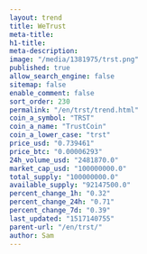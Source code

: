 ```yaml
---
layout: trend
title: WeTrust
meta-title: 
h1-title: 
meta-description: 
image: "/media/1381975/trst.png"
published: true
allow_search_engine: false
sitemap: false
enable_comment: false
sort_order: 230
permalink: "/en/trst/trend.html"
coin_a_symbol: "TRST"
coin_a_name: "TrustCoin"
coin_a_lower_case: "trst"
price_usd: "0.739461"
price_btc: "0.00006293"
24h_volume_usd: "2481870.0"
market_cap_usd: "100000000.0"
total_supply: "100000000.0"
available_supply: "92147500.0"
percent_change_1h: "0.32"
percent_change_24h: "0.71"
percent_change_7d: "0.39"
last_updated: "1517140755"
parent-url: "/en/trst/"
author: Sam
---
```



